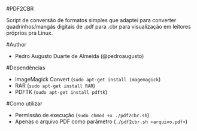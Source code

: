 #PDF2CBR

Script de conversão de formatos simples que adaptei para converter quadrinhos/mangás digitais de .pdf para .cbr para visualização em leitores próprios pra Linux.


#Author
* Pedro Augusto Duarte de Almeida (@pedroaugusto)

#Dependências
* ImageMagick Convert (`sudo apt-get install imagemagick`)
* RAR (`sudo apt-get install RAR`)
* PDFTK (`sudo apt-get install pdftk`)

#Como utilizar
* Permissão de execução (`sudo chmod +x ./pdf2cbr.sh`)
* Apenas o arquivo PDF como parâmetro (`./pdf2cbr.sh <arquivo.pdf>`)
